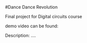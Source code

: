 #Dance Dance Revolution

Final project for Digital circuits course

demo video can be found:

Description: ....
